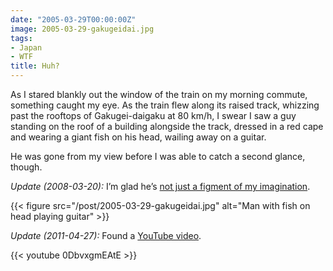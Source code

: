 ```yaml
---
date: "2005-03-29T00:00:00Z"
image: 2005-03-29-gakugeidai.jpg
tags:
- Japan
- WTF
title: Huh?
---
```


As I stared blankly out the window of the train on my morning commute,
something caught my eye. As the train flew along its raised track, whizzing
past the rooftops of Gakugei-daigaku at 80&nbsp;km/h, I swear I saw a guy
standing on the roof of a building alongside the track, dressed in a red cape
and wearing a giant fish on his head, wailing away on a guitar.<!--more-->

He was gone from my view before I was able to catch a second glance, though.

*Update (2008-03-20):* I’m glad he’s [not just a figment of my imagination][article].

{{< figure src="/post/2005-03-29-gakugeidai.jpg"
    alt="Man with fish on head playing guitar" >}}

*Update (2011-04-27):* Found a [YouTube video][video].

{{< youtube 0DbvxgmEAtE >}}

[article]: http://jiyugaoka.keizai.biz/headline/171/
[video]: https://www.youtube.com/watch?v=0DbvxgmEAtE
